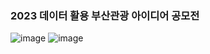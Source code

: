 ### 2023 데이터 활용 부산관광 아이디어 공모전
![image](https://user-images.githubusercontent.com/93497667/223687043-8ad9051a-3722-4343-b763-21f3ee289008.png)
![image](https://user-images.githubusercontent.com/93497667/223686167-fa47920c-f682-4fe7-bdf0-31185af634f5.png)
